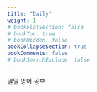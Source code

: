 ```yaml
---
title: "Daily"
weight: 1
# bookFlatSection: false
# bookToc: true
# bookHidden: false
bookCollapseSection: true
bookComments: false
# bookSearchExclude: false
---
```


일일 영어 공부